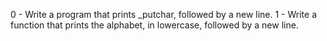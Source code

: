 0 - Write a program that prints _putchar, followed by a new line. 1 - Write a function that prints the alphabet, in lowercase, followed by a new line.
